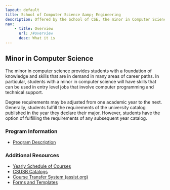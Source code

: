 ```yaml
---
layout: default
title: School of Computer Science &amp; Engineering
description: Offered by the School of CSE, the minor in Computer Science provide a practical foundation in the theory and practice of computer science.
nav:
    - title: Overview
      url: /#overview
      desc: What it is
---
```


## Minor in __Computer Science__

The minor in computer science provides students with a foundation of knowledge and skills that are in demand in many areas of career paths. In particular, students with a minor in computer science will have skills that can be used in entry level jobs that involve computer programming and technical support.

Degree requirements may be adjusted from one academic year to the next. Generally, students fulfill the requirements of the university catalog published in the year they declare their major. However, students have the option of fulfilling the requirements of any subsequent year catalog.

### Program Information

- [Program Description][description]

### Additional Resources

- [Yearly Schedule of Courses][yearly-schedule]
- [CSUSB Catalogs][catalog]
- [Course Transfer System (assist.org)][assist]
- [Forms and Templates][forms]

[paws]: http://cms.csusb.edu/ehelp/sa/Paws.jsp

[description]: descriptions/minor_description_2012_2014.pdf

[yearly-schedule]: /docs/Yearly_schedule_of_courses.pdf
[catalog]: http://catalog.csusb.edu/
[assist]: http://www.assist.org/
[forms]: /cse



